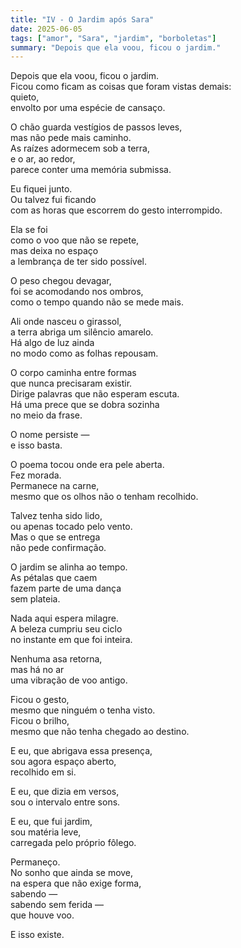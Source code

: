 ```yaml
---
title: "IV - O Jardim após Sara"
date: 2025-06-05
tags: ["amor", "Sara", "jardim", "borboletas"]
summary: "Depois que ela voou, ficou o jardim."
---
```


Depois que ela voou, ficou o jardim.<br>
Ficou como ficam as coisas que foram vistas demais:<br>
quieto,<br>
envolto por uma espécie de cansaço.<br>

O chão guarda vestígios de passos leves,<br>
mas não pede mais caminho.<br>
As raízes adormecem sob a terra,<br>
e o ar, ao redor,<br>
parece conter uma memória submissa.<br>

Eu fiquei junto.<br>
Ou talvez fui ficando<br>
com as horas que escorrem do gesto interrompido.<br>

Ela se foi<br>
como o voo que não se repete,<br>
mas deixa no espaço<br>
a lembrança de ter sido possível.<br>

O peso chegou devagar,<br>
foi se acomodando nos ombros,<br>
como o tempo quando não se mede mais.<br>

Ali onde nasceu o girassol,<br>
a terra abriga um silêncio amarelo.<br>
Há algo de luz ainda<br>
no modo como as folhas repousam.<br>

O corpo caminha entre formas<br>
que nunca precisaram existir.<br>
Dirige palavras que não esperam escuta.<br>
Há uma prece que se dobra sozinha<br>
no meio da frase.<br>

O nome persiste —<br>
e isso basta.<br>

O poema tocou onde era pele aberta.<br>
Fez morada.<br>
Permanece na carne,<br>
mesmo que os olhos não o tenham recolhido.<br>

Talvez tenha sido lido,<br>
ou apenas tocado pelo vento.<br>
Mas o que se entrega<br>
não pede confirmação.<br>

O jardim se alinha ao tempo.<br>
As pétalas que caem<br>
fazem parte de uma dança<br>
sem plateia.<br>

Nada aqui espera milagre.<br>
A beleza cumpriu seu ciclo<br>
no instante em que foi inteira.<br>

Nenhuma asa retorna,<br>
mas há no ar<br>
uma vibração de voo antigo.<br>

Ficou o gesto,<br>
mesmo que ninguém o tenha visto.<br>
Ficou o brilho,<br>
mesmo que não tenha chegado ao destino.<br> 

E eu, que abrigava essa presença,<br>
sou agora espaço aberto,<br>
recolhido em si.<br>

E eu, que dizia em versos,<br>
sou o intervalo entre sons.<br>

E eu, que fui jardim,<br>
sou matéria leve,<br>
carregada pelo próprio fôlego.<br>

Permaneço.<br>
No sonho que ainda se move,<br>
na espera que não exige forma,<br>
sabendo —<br>
sabendo sem ferida —<br>
que houve voo.<br>

E isso existe.